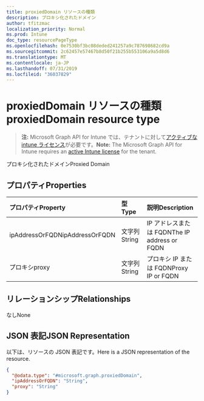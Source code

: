 ```yaml
---
title: proxiedDomain リソースの種類
description: プロキシ化されたドメイン
author: tfitzmac
localization_priority: Normal
ms.prod: Intune
doc_type: resourcePageType
ms.openlocfilehash: 0e7530bf3bc08deded241257a9c787698682cd9a
ms.sourcegitcommit: 2c62457e57467b8d50f21b255b553106a9a5d8d6
ms.translationtype: MT
ms.contentlocale: ja-JP
ms.lasthandoff: 07/31/2019
ms.locfileid: "36037829"
---
```

# <a name="proxieddomain-resource-type"></a><span data-ttu-id="52a6d-103">proxiedDomain リソースの種類</span><span class="sxs-lookup"><span data-stu-id="52a6d-103">proxiedDomain resource type</span></span>

> <span data-ttu-id="52a6d-104">**注:** Microsoft Graph API for Intune では、テナントに対して[アクティブな intune ライセンス](https://go.microsoft.com/fwlink/?linkid=839381)が必要です。</span><span class="sxs-lookup"><span data-stu-id="52a6d-104">**Note:** The Microsoft Graph API for Intune requires an [active Intune license](https://go.microsoft.com/fwlink/?linkid=839381) for the tenant.</span></span>

<span data-ttu-id="52a6d-105">プロキシ化されたドメイン</span><span class="sxs-lookup"><span data-stu-id="52a6d-105">Proxied Domain</span></span>

## <a name="properties"></a><span data-ttu-id="52a6d-106">プロパティ</span><span class="sxs-lookup"><span data-stu-id="52a6d-106">Properties</span></span>
|<span data-ttu-id="52a6d-107">プロパティ</span><span class="sxs-lookup"><span data-stu-id="52a6d-107">Property</span></span>|<span data-ttu-id="52a6d-108">型</span><span class="sxs-lookup"><span data-stu-id="52a6d-108">Type</span></span>|<span data-ttu-id="52a6d-109">説明</span><span class="sxs-lookup"><span data-stu-id="52a6d-109">Description</span></span>|
|:---|:---|:---|
|<span data-ttu-id="52a6d-110">ipAddressOrFQDN</span><span class="sxs-lookup"><span data-stu-id="52a6d-110">ipAddressOrFQDN</span></span>|<span data-ttu-id="52a6d-111">文字列</span><span class="sxs-lookup"><span data-stu-id="52a6d-111">String</span></span>|<span data-ttu-id="52a6d-112">IP アドレスまたは FQDN</span><span class="sxs-lookup"><span data-stu-id="52a6d-112">The IP address or FQDN</span></span>|
|<span data-ttu-id="52a6d-113">プロキシ</span><span class="sxs-lookup"><span data-stu-id="52a6d-113">proxy</span></span>|<span data-ttu-id="52a6d-114">文字列</span><span class="sxs-lookup"><span data-stu-id="52a6d-114">String</span></span>|<span data-ttu-id="52a6d-115">プロキシ IP または FQDN</span><span class="sxs-lookup"><span data-stu-id="52a6d-115">Proxy IP or FQDN</span></span>|

## <a name="relationships"></a><span data-ttu-id="52a6d-116">リレーションシップ</span><span class="sxs-lookup"><span data-stu-id="52a6d-116">Relationships</span></span>
<span data-ttu-id="52a6d-117">なし</span><span class="sxs-lookup"><span data-stu-id="52a6d-117">None</span></span>

## <a name="json-representation"></a><span data-ttu-id="52a6d-118">JSON 表記</span><span class="sxs-lookup"><span data-stu-id="52a6d-118">JSON Representation</span></span>
<span data-ttu-id="52a6d-119">以下は、リソースの JSON 表記です。</span><span class="sxs-lookup"><span data-stu-id="52a6d-119">Here is a JSON representation of the resource.</span></span>
<!-- {
  "blockType": "resource",
  "@odata.type": "microsoft.graph.proxiedDomain"
}
-->
``` json
{
  "@odata.type": "#microsoft.graph.proxiedDomain",
  "ipAddressOrFQDN": "String",
  "proxy": "String"
}
```



